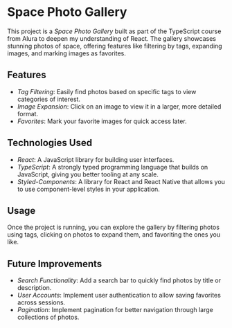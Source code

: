 # Space Photo Gallery
This project is a _Space Photo Gallery_ built as part of the TypeScript course from Alura to deepen my understanding of React. The gallery showcases stunning photos of space, offering features like filtering by tags, expanding images, and marking images as favorites.

## Features
- _Tag Filtering_: Easily find photos based on specific tags to view categories of interest.
- _Image Expansion_: Click on an image to view it in a larger, more detailed format.
- _Favorites_: Mark your favorite images for quick access later.

## Technologies Used
- _React_: A JavaScript library for building user interfaces.
- _TypeScript_: A strongly typed programming language that builds on JavaScript, giving you better tooling at any scale.
- _Styled-Components_: A library for React and React Native that allows you to use component-level styles in your application.

## Usage
Once the project is running, you can explore the gallery by filtering photos using tags, clicking on photos to expand them, and favoriting the ones you like.

## Future Improvements
- _Search Functionality_: Add a search bar to quickly find photos by title or description.
- _User Accounts_: Implement user authentication to allow saving favorites across sessions.
- _Pagination_: Implement pagination for better navigation through large collections of photos.

